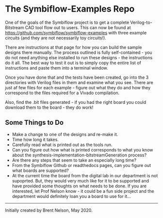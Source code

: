 # The Symbiflow-Examples Repo

One of the goals of the Symbiflow project is to get a complete Verilog-to-Bitstream CAD tool flow out to users.  This can now be found at https://github.com/symbiflow/symbiflow-examples with three example circuits (and they are not necessarily toy circuits!).  

There are instructions at that page for how you can build the sample designs there manually.   The process outlined is fully self-contained - you do not need anything else installed to run these designs - the instructions do it all.  The best way to test it out is to simply copy the entire list of instructions and paste them into a terminal window.  

Once you have done that and the tests have been created, go into the 3 directories with Verilog files in them and examine what you see.  There are just af few files for each example - figure out what they do and how they correspond to the files required for a Vivado compilation.  

Also, find the .bit files generated - if you had the right board you could download them to the board - they do work!

## Some Things to Do
* Make a change to one of the designs and re-make it.  
* Time how long it takes.  
* Carefully read what is printed out as the tools run.  
* Can you figure out how what is printed corresponds to what you know about the synthesis-implementation-bitstreamGeneration process?  
* Are there any steps that seem to take an especially long time?
* From the Symbiflow Github or readthedocs pages, can you figure out what boards are supported?  
* At the current time the board from the digital lab in our department is not supoprted.  But, they would very much like for it to be supported and have provided some thoughts on what needs to be done.  If you are interested, let Prof Nelson know - it could be a fun side project and the department would definitely loan you a board to use for it...

----------------------------------
Initially created by Brent Nelson, May 2020.

